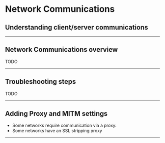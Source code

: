<!-- .slide: class="title" -->

# Network Communications

## Understanding client/server communications

---

<!-- .slide: class="content" -->

## Network Communications overview

TODO

---

<!-- .slide: class="content" -->

## Troubleshooting steps

TODO

---


<!-- .slide: class="content" -->

## Adding Proxy and MITM settings

* Some networks require communication via a proxy.
* Some networks have an SSL stripping proxy

---
